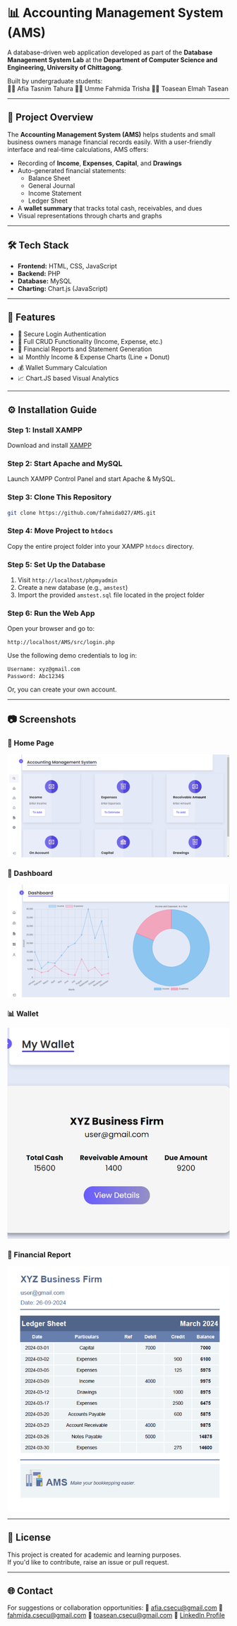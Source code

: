 # 📊 Accounting Management System (AMS)

A database-driven web application developed as part of the **Database Management System Lab** at the **Department of Computer Science and Engineering, University of Chittagong**.

Built by undergraduate students:  
👩‍💻 Afia Tasnim Tahura 
👩‍💻 Umme Fahmida Trisha
👩‍💻 Toasean Elmah Tasean 

---

## 🚀 Project Overview

The **Accounting Management System (AMS)** helps students and small business owners manage financial records easily. With a user-friendly interface and real-time calculations, AMS offers:

- Recording of **Income**, **Expenses**, **Capital**, and **Drawings**
- Auto-generated financial statements:
  - Balance Sheet
  - General Journal
  - Income Statement
  - Ledger Sheet
- A **wallet summary** that tracks total cash, receivables, and dues
- Visual representations through charts and graphs

---

## 🛠️ Tech Stack

- **Frontend:** HTML, CSS, JavaScript  
- **Backend:** PHP  
- **Database:** MySQL   
- **Charting:** Chart.js (JavaScript)

---

## 📂 Features

- 🔐 Secure Login Authentication
- 🔁 Full CRUD Functionality (Income, Expense, etc.)
- 📄 Financial Reports and Statement Generation
- 📊 Monthly Income & Expense Charts (Line + Donut)
- 💰 Wallet Summary Calculation
- 📈 Chart.JS based Visual Analytics

---

## ⚙️ Installation Guide

### Step 1: Install XAMPP

Download and install [XAMPP](https://www.apachefriends.org/index.html)

### Step 2: Start Apache and MySQL

Launch XAMPP Control Panel and start Apache & MySQL.

### Step 3: Clone This Repository

```bash
git clone https://github.com/fahmida027/AMS.git
```

### Step 4: Move Project to `htdocs`

Copy the entire project folder into your XAMPP `htdocs` directory.

### Step 5: Set Up the Database

1. Visit `http://localhost/phpmyadmin`
2. Create a new database (e.g., `amstest`)
3. Import the provided `amstest.sql` file located in the project folder

### Step 6: Run the Web App

Open your browser and go to:

```
http://localhost/AMS/src/login.php
```

Use the following demo credentials to log in:

```
Username: xyz@gmail.com  
Password: Abc1234$
```

Or, you can create your own account.
 
 
---

## 📷 Screenshots

### 🔐 Home Page
![Login Screenshot](screenshots/home%20(2).png)

### 🧾 Dashboard
![Dashboard Screenshot](screenshots/Dashboard.png)

### 📊 Wallet
![Charts Screenshot](screenshots/wallet.png)

### 🧮 Financial Report
![Financial Report Screenshot](screenshots/ledger.png)

---

## 📜 License

This project is created for academic and learning purposes.  
If you'd like to contribute, raise an issue or pull request.

---

## 🌐 Contact

For suggestions or collaboration opportunities:
📧 afia.csecu@gmail.com
📧 fahmida.csecu@gmail.com
📧 toasean.csecu@gmail.com
🔗 [LinkedIn Profile](https://www.linkedin.com/in/toasean-elmah-tasean-b70a66286/)

